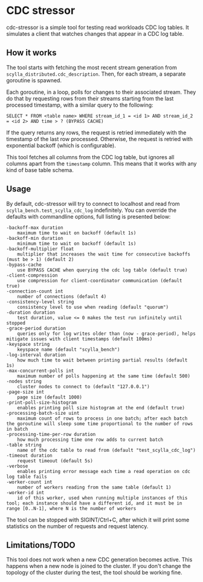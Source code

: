 # CDC stressor

cdc-stressor is a simple tool for testing read workloads CDC log tables. It simulates a client that watches changes that appear in a CDC log table.

## How it works

The tool starts with fetching the most recent stream generation from `scylla_distributed.cdc_description`. Then, for each stream, a separate goroutine is spawned.

Each goroutine, in a loop, polls for changes to their associated stream. They do that by requesting rows from their streams starting from the last processed timestamp, with a similar query to the following:

    SELECT * FROM <table name> WHERE stream_id_1 = <id 1> AND stream_id_2 = <id 2> AND time > ? (BYPASS CACHE)

If the query returns any rows, the request is retried immediately with the timestamp of the last row processed. Otherwise, the request is retried with exponential backoff (which is configurable).

This tool fetches all columns from the CDC log table, but ignores all columns apart from the `timestamp` column. This means that it works with any kind of base table schema.

## Usage

By default, cdc-stressor will try to connect to localhost and read from `scylla_bench.test_scylla_cdc_log` indefinitely. You can override the defaults with commandline options, full listing is presented below:

    -backoff-max duration
        maximum time to wait on backoff (default 1s)
    -backoff-min duration
        minimum time to wait on backoff (default 1s)
    -backoff-multiplier float
        multiplier that increases the wait time for consecutive backoffs (must be > 1) (default 2)
    -bypass-cache
        use BYPASS CACHE when querying the cdc log table (default true)
    -client-compression
        use compression for client-coordinator communication (default true)
    -connection-count int
        number of connections (default 4)
    -consistency-level string
        consistency level to use when reading (default "quorum")
    -duration duration
        test duration, value <= 0 makes the test run infinitely until stopped
    -grace-period duration
        queries only for log writes older than (now - grace-period), helps mitigate issues with client timestamps (default 100ms)
    -keyspace string
        keyspace name (default "scylla_bench")
    -log-interval duration
        how much time to wait between printing partial results (default 1s)
    -max-concurrent-polls int
        maximum number of polls happening at the same time (default 500)
    -nodes string
        cluster nodes to connect to (default "127.0.0.1")
    -page-size int
        page size (default 1000)
    -print-poll-size-histogram
        enables printing poll size histogram at the end (default true)
    -processing-batch-size uint
        maximum count of rows to process in one batch; after each batch the goroutine will sleep some time proportional to the number of rows in batch
    -processing-time-per-row duration
        how much processing time one row adds to current batch
    -table string
        name of the cdc table to read from (default "test_scylla_cdc_log")
    -timeout duration
        request timeout (default 5s)
    -verbose
        enables printing error message each time a read operation on cdc log table fails
    -worker-count int
        number of workers reading from the same table (default 1)
    -worker-id int
        id of this worker, used when running multiple instances of this tool; each instance should have a different id, and it must be in range [0..N-1], where N is the number of workers

The tool can be stopped with SIGINT/Ctrl+C, after which it will print some statistics on the number of requests and request latency.

## Limitations/TODO

This tool does not work when a new CDC generation becomes active. This happens when a new node is joined to the cluster. If you don't change the topology of the cluster during the test, the tool should be working fine.
